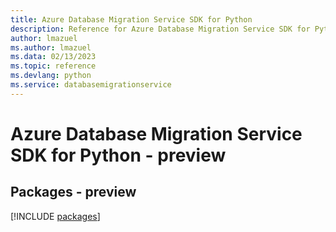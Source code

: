 ```yaml
---
title: Azure Database Migration Service SDK for Python
description: Reference for Azure Database Migration Service SDK for Python
author: lmazuel
ms.author: lmazuel
ms.data: 02/13/2023
ms.topic: reference
ms.devlang: python
ms.service: databasemigrationservice
---
```

# Azure Database Migration Service SDK for Python - preview
## Packages - preview
[!INCLUDE [packages](database-migration-service-index.md)]